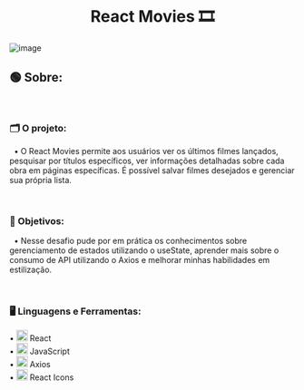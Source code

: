 <div align="center">
  <h1>React Movies 🎞️</h1>
</div>

![image](https://github.com/brennerpaiva/react-movies/assets/114958953/441d98cc-c7f3-4a13-b8fb-3661aff1c678)



## 🟢 Sobre: 

<br>

### 🗂️ O projeto: 
&nbsp; • O React Movies permite aos usuários ver os últimos filmes lançados, pesquisar por títulos específicos, ver informações detalhadas sobre cada obra em páginas específicas. É possível salvar filmes desejados e gerenciar sua própria lista.

<br>

### 🔗 Objetivos: 
&nbsp; • Nesse desafio pude por em prática os conhecimentos sobre gerenciamento de estados utilizando o useState, aprender mais sobre o consumo de API utilizando o Axios e melhorar minhas habilidades em estilização. 

<br>

### 🖥️ Linguagens e Ferramentas: 
• <img width="20px" src="https://skillicons.dev/icons?i=reactjs" alt="testing library icon"/> React\
• <img width="20px" src="https://skillicons.dev/icons?i=typescript" alt="typescript icon"/> JavaScript\
• <img width="20px" src="https://skillicons.dev/icons?i=axios" alt="styled-components icon"/> Axios\
• <img width=20px src="https://skillicons.dev/icons?i=react"> React Icons
